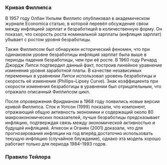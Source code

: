 ### Кривая Филлипса 

В 1957 году Олбан Уильям Филлипс опубликовал в академическом журнале Economica статью, в которой перевёл обсуждение связи между инфляцией зарплат и безработицей в количественную форму. Он показал, что скорость роста номинальной зарплаты (инфляция зарплат) убывает с ростом уровня безработицы. 

Также Филлипсом был обнаружен исторический феномен, что при одинаковом уровне безработицы инфляция зарплат была выше в периоды падения безработицы, чем при её росте. В 1960 году Ричард Джордж Липси подтвердил данный факт, построив линейное уравнение изменения уровня заработной платы. В качестве независимых переменных в уравнении Липси использовал уровень безработицы и скорость её изменения (Phillips–Lipsey Curve). Знак коэффициента при скорости изменения безработицы в уравнении был отрицательным, что отражало описанный Филлипсом цикл.

После опровержения Фридманом в 1968 году появились новые версии кривой Филлипса. Сток и Уотсон (1999) показали, что компонент, отражающий общую активность экономики и содержащий около 80 макроэкономических показателей, лучше безработицы предсказывает инфляцию, подтверждая связь между экономической активностью и будущей инфляцией. Аткесон и Оганян (2001) доказали, что для прогнозирования инфляции на год вперёд достаточно использовать текущую инфляцию (случайное блуждание), однако эта модель хорошо работает только для периода 1984–1993 годов.


### Правило Тейлора 
